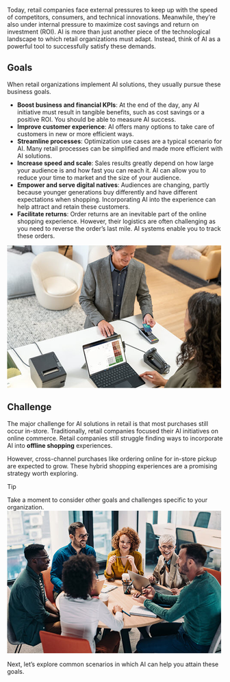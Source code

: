 Today, retail companies face external pressures to keep up with the speed of competitors, consumers, and technical innovations. Meanwhile, they’re also under internal pressure to maximize cost savings and return on investment (ROI). AI is more than just another piece of the technological landscape to which retail organizations must adapt. Instead, think of AI as a powerful tool to successfully satisfy these demands.

## Goals

When retail organizations implement AI solutions, they usually pursue these business goals.

* **Boost business and financial KPIs**: At the end of the day, any AI initiative must result in tangible benefits, such as cost savings or a positive ROI. You should be able to measure AI success.
* **Improve customer experience**: AI offers many options to take care of customers in new or more efficient ways.
* **Streamline processes**: Optimization use cases are a typical scenario for AI. Many retail processes can be simplified and made more efficient with AI solutions.
* **Increase speed and scale**: Sales results greatly depend on how large your audience is and how fast you can reach it. AI can allow you to reduce your time to market and the size of your audience.
* **Empower and serve digital natives**: Audiences are changing, partly because younger generations buy differently and have different expectations when shopping. Incorporating AI into the experience can help attract and retain these customers.
* **Facilitate returns**: Order returns are an inevitable part of the online shopping experience. However, their logistics are often challenging as you need to reverse the order’s last mile. AI systems enable you to track these orders.

![Image showing a customer paying wit a credit card.](../media/2-checkout.jpg)

## Challenge

The major challenge for AI solutions in retail is that most purchases still occur in-store. Traditionally, retail companies focused their AI initiatives on online commerce. Retail companies still struggle finding ways to incorporate AI into **offline shopping** experiences.

However, cross-channel purchases like ordering online for in-store pickup are expected to grow. These hybrid shopping experiences are a promising strategy worth exploring.

> [!TIP]
> Take a moment to consider other goals and challenges specific to your organization.
> ![Image showing people working and talking around a table.](../media/2-reflection.jpg)

Next, let’s explore common scenarios in which AI can help you attain these goals.